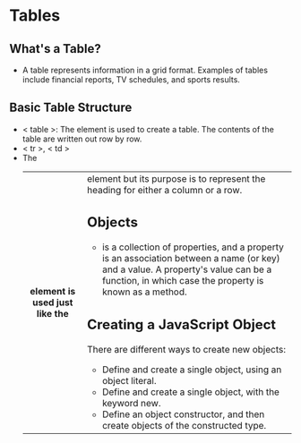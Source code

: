 # Tables #
## What's a Table? ##

- A table represents information in a grid format. Examples of tables include financial reports, TV schedules, and sports results.

## Basic Table Structure ##
- < table >: The <table> element is used to create a table. The contents of the table are written out row by row.
- < tr >, < td >
- The <th> element is used just like the <td> element but its purpose is to represent the heading for either a column or a row.
  
## Objects ## 
- is a collection of properties, and a property is an association between a name (or key) and a value. A property's value can be a function, in which case the property is known as a method. 

## Creating a JavaScript Object ##
There are different ways to create new objects:

* Define and create a single object, using an object literal.
* Define and create a single object, with the keyword new.
* Define an object constructor, and then create objects of the constructed type.
